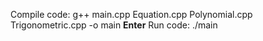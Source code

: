 Compile code: g++ main.cpp Equation.cpp Polynomial.cpp Trigonometric.cpp -o main **Enter**
Run code: ./main
